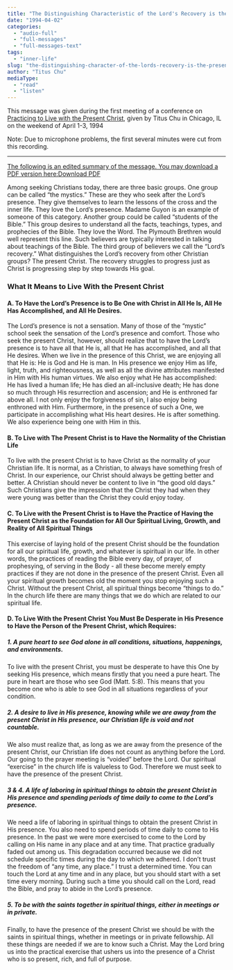 ```yaml
---
title: "The Distinguishing Characteristic of the Lord's Recovery is the Present Christ"
date: "1994-04-02"
categories: 
  - "audio-full"
  - "full-messages"
  - "full-messages-text"
tags: 
  - "inner-life"
slug: "the-distinguishing-character-of-the-lords-recovery-is-the-present-christ"
author: "Titus Chu"
mediaType: 
  - "read"
  - "listen"
---
```


This message was given during the first meeting of a conference on [Practicing to Live with the Present Christ](https://www.asweetsavor.org/practicing-to-live-with-the-present-christ/), given by Titus Chu in Chicago, IL on the weekend of April 1-3, 1994

Note: Due to microphone problems, the first several minutes were cut from this recording.

* * *

[The following is an edited summary of the message. You may download a PDF version here:](https://www.asweetsavor.org/wp-content/uploads/practicing-to-live-christ-01.pdf)[Download PDF](https://www.asweetsavor.org/wp-content/uploads/practicing-to-live-christ-01.pdf)

Among seeking Christians today, there are three basic groups. One group can be called “the mystics.” These are they who seek after the Lord’s presence. They give themselves to learn the lessons of the cross and the inner life. They love the Lord’s presence. Madame Guyon is an example of someone of this category. Another group could be called “students of the Bible.” This group desires to understand all the facts, teachings, types, and prophecies of the Bible. They love the Word. The Plymouth Brethren would well represent this line. Such believers are typically interested in talking about teachings of the Bible. The third group of believers we call the “Lord’s recovery.” What distinguishes the Lord’s recovery from other Christian groups? The present Christ. The recovery struggles to progress just as Christ is progressing step by step towards His goal.

### What It Means to Live With the Present Christ

#### A. To Have the Lord’s Presence is to Be One with Christ in All He Is, All He Has Accomplished, and All He Desires.

The Lord’s presence is not a sensation. Many of those of the “mystic” school seek the sensation of the Lord’s presence and comfort. Those who seek the present Christ, however, should realize that to have the Lord’s presence is to have all that He is, all that He has accomplished, and all that He desires. When we live in the presence of this Christ, we are enjoying all that He is: He is God and He is man. In His presence we enjoy Him as life, light, truth, and righteousness, as well as all the divine attributes manifested in Him with His human virtues. We also enjoy what He has accomplished: He has lived a human life; He has died an all-inclusive death; He has done so much through His resurrection and ascension; and He is enthroned far above all. I not only enjoy the forgiveness of sin, I also enjoy being enthroned with Him. Furthermore, in the presence of such a One, we participate in accomplishing what His heart desires. He is after something. We also experience being one with Him in this.

#### B. **To Live with The Present Christ is to Have the Normality of the Christian Life** 

To live with the present Christ is to have Christ as the normality of your Christian life. It is normal, as a Christian, to always have something fresh of Christ. In our experience, our Christ should always be getting better and better. A Christian should never be content to live in “the good old days.” Such Christians give the impression that the Christ they had when they were young was better than the Christ they could enjoy today. 

#### C. To Live with the Present Christ is to Have the Practice of Having the Present Christ as the Foundation for All Our Spiritual Living, Growth, and Reality of All Spiritual Things 

This exercise of laying hold of the present Christ should be the foundation for all our spiritual life, growth, and whatever is spiritual in our life. In other words, the practices of reading the Bible every day, of prayer, of prophesying, of serving in the Body - all these become merely empty practices if they are not done in the presence of the present Christ. Even all your spiritual growth becomes old the moment you stop enjoying such a Christ. Without the present Christ, all spiritual things become “things to do.” In the church life there are many things that we do which are related to our spiritual life.

#### D. To Live With the Present Christ You Must Be Desperate in His Presence to Have the Person of the Present Christ, which Requires: 

##### 1\. A pure heart to see God alone in all conditions, situations, happenings, and environments.

To live with the present Christ, you must be desperate to have this One by seeking His presence, which means firstly that you need a pure heart. The pure in heart are those who see God (Matt. 5:8). This means that you become one who is able to see God in all situations regardless of your condition. 

##### 2\. A desire to live in His presence, knowing while we are away from the present Christ in His presence, our Christian life is void and not countable. 

We also must realize that, as long as we are away from the presence of the present Christ, our Christian life does not count as anything before the Lord. Our going to the prayer meeting is “voided” before the Lord. Our spiritual “exercise” in the church life is valueless to God. Therefore we must seek to have the presence of the present Christ. 

##### 3 & 4. A life of laboring in spiritual things to obtain the present Christ in His presence and spending periods of time daily to come to the Lord’s presence. 

We need a life of laboring in spiritual things to obtain the present Christ in His presence. You also need to spend periods of time daily to come to His presence. In the past we were more exercised to come to the Lord by calling on His name in any place and at any time. That practice gradually faded out among us. This degradation occurred because we did not schedule specific times during the day to which we adhered. I don’t trust the freedom of “any time, any place.” I trust a determined time. You can touch the Lord at any time and in any place, but you should start with a set time every morning. During such a time you should call on the Lord, read the Bible, and pray to abide in the Lord’s presence. 

##### 5\. To be with the saints together in spiritual things, either in meetings or in private.

Finally, to have the presence of the present Christ we should be with the saints in spiritual things, whether in meetings or in private fellowship. All these things are needed if we are to know such a Christ. May the Lord bring us into the practical exercise that ushers us into the presence of a Christ who is so present, rich, and full of purpose.
